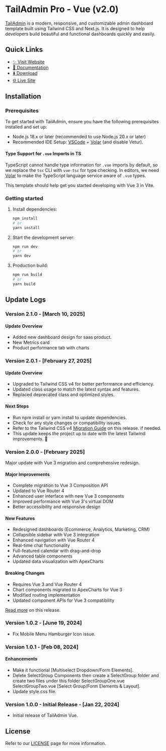 # TailAdmin Pro - Vue (v2.0)

[TailAdmin](https://tailadmin.com) is a modern, responsive, and customizable admin dashboard template built using Tailwind CSS and Next.js. It is designed to help developers build beautiful and functional dashboards quickly and easily.

## Quick Links

- [✨ Visit Website](https://tailadmin.com)
- [📄 Documentation](https://tailadmin.com/docs)
- [⬇️ Download](https://tailadmin.com/download)
- [🌐 Live Site](https://nextjs-demo.tailadmin.com)

## Installation

### Prerequisites

To get started with TailAdmin, ensure you have the following prerequisites installed and set up:

- Node.js 18.x or later (recommended to use Node.js 20.x or later)
- Recommended IDE Setup: [VSCode](https://code.visualstudio.com/) + [Volar](https://marketplace.visualstudio.com/items?itemName=Vue.volar) (and disable Vetur).

#### Type Support for `.vue` Imports in TS

TypeScript cannot handle type information for `.vue` imports by default, so we replace the `tsc` CLI with `vue-tsc` for type checking. In editors, we need [Volar](https://marketplace.visualstudio.com/items?itemName=Vue.volar) to make the TypeScript language service aware of `.vue` types.

This template should help get you started developing with Vue 3 in Vite.

### Getting started

1. Install dependencies:

   ```bash
   npm install
   # or
   yarn install
   ```

2. Start the development server:

   ```bash
   npm run dev
   # or
   yarn dev
   ```

3. Production build:
   ```bash
   npm run build
   # or
   yarn build
   ```

## Update Logs

### Version 2.1.0 - [March 10, 2025]

#### Update Overview

- Added new dashboard design for saas product.
- New Metrics card
- Product performance tab with charts

### Version 2.0.1 - [February 27, 2025]

#### Update Overview

- Upgraded to Tailwind CSS v4 for better performance and efficiency.
- Updated class usage to match the latest syntax and features.
- Replaced deprecated class and optimized styles.

#### Next Steps

- Run npm install or yarn install to update dependencies.
- Check for any style changes or compatibility issues.
- Refer to the Tailwind CSS v4 [Migration Guide](https://tailwindcss.com/docs/upgrade-guide) on this release. if needed.
- This update keeps the project up to date with the latest Tailwind improvements. 🚀

### Version 2.0.0 - [February 2025]

Major update with Vue 3 migration and comprehensive redesign.

#### Major Improvements

- Complete migration to Vue 3 Composition API
- Updated to Vue Router 4
- Enhanced user interface with new Vue 3 components
- Improved performance with Vue 3's virtual DOM
- Better accessibility and responsive design

#### New Features

- Redesigned dashboards (Ecommerce, Analytics, Marketing, CRM)
- Collapsible sidebar with Vue 3 integration
- Enhanced navigation with Vue Router 4
- Real-time chat functionality
- Full-featured calendar with drag-and-drop
- Advanced table components
- Updated data visualization with ApexCharts

#### Breaking Changes

- Requires Vue 3 and Vue Router 4
- Chart components migrated to ApexCharts for Vue 3
- Modified routing implementation
- Updated component APIs for Vue 3 compatibility

[Read more](https://tailadmin.com/docs/update-logs/vue) on this release.

### Version 1.0.2 - [June 19, 2024]

- Fix Mobile Menu Hamburger Icon issue.

### Version 1.0.1 - [Feb 08, 2024]

#### Enhancements

- Make it functional [Multiselect Dropdown/Form Elements].
- Delete SelectGroup Components then create a SelectGroup folder and create two files under this
  folder SelectGroupOne.vue SelectGroupTwo.vue [Select Group/Form Elements & Layout].
- Update style.css file.

### Version 1.0.0 - Initial Release - [Jan 22, 2024]

- Initial release of TailAdmin Vue.

## License

Refer to our [LICENSE](https://tailadmin.com/license) page for more information.
